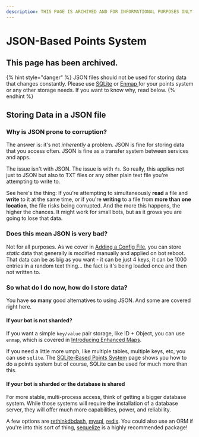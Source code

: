 ```yaml
---
description: THIS PAGE IS ARCHIVED AND FOR INFORMATIONAL PURPOSES ONLY
---
```


# JSON-Based Points System

## This page has been archived.

{% hint style="danger" %}
JSON files should not be used for storing data that changes constantly. Please use [SQLite](sqlite-based-points-system.md) or [Enmap ](enmap-based-points-system.md)for your points system or any other storage needs. If you want to know why, read below.
{% endhint %}

## Storing Data in a JSON file

### Why is JSON prone to corruption?

The answer is: it's not _inherently_ a problem. JSON is fine for storing data that you access often. JSON is fine as a transfer system between services and apps.

The issue isn't with JSON. The issue is with `fs`. So really, this applies not just to JSON but also to TXT files or any other plain text file you're attempting to write to.

See here's the thing: If you're attempting to simultaneously **read** a file and **write** to it at the same time, or if you're **writing** to a file from **more than one location**, the file risks being corrupted. And the more this happens, the higher the chances. It might work for small bots, but as it grows you are going to lose that data.

### Does this mean JSON is very bad?

Not for all purposes. As we cover in [Adding a Config File](../first-bot/adding-a-config-file.md), you can store _static_ data that generally is modified manually and applied on bot reboot. That data can be as big as you want - it can be just 4 keys, it can be 1000 entries in a random text thing... the fact is it's being loaded once and then not written to.

### So what do I do now, how do I store data?

You have **so many** good alternatives to using JSON. And some are covered right here.

#### If your bot is not sharded?

If you want a simple `key/value` pair storage, like ID + Object, you can use `enmap`, which is covered in [Introducing Enhanced Maps](json-based-points-system.md).

If you need a little more umph, like multiple tables, multiple keys, etc, you can use `sqlite`. The [SQLite-Based Points System](sqlite-based-points-system.md) page shows you how to do a points system but of course, SQLite can be used for much more than this.

#### If your bot is sharded or the database is shared

For more stable, multi-process access, think of getting a bigger database system. While those systems will require the installation of a database server, they will offer much more capabilities, power, and reliability.

A few options are [rethinkdbdash](https://www.npmjs.com/package/rethinkdbdash), [mysql](https://www.npmjs.com/package/mysql), [redis](https://www.npmjs.com/package/redis). You could also use an ORM if you're into this sort of thing, [sequelize](https://www.npmjs.com/package/sequelize) is a highly recommended package!

